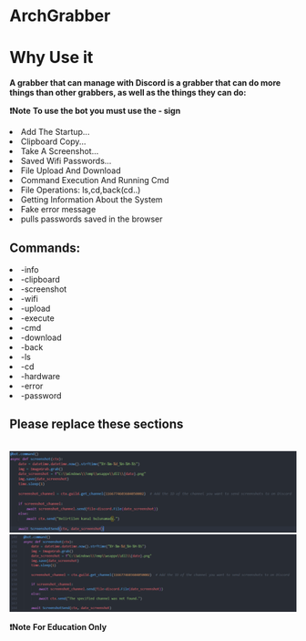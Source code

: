 # ArchGrabber
<h1>Why Use it</h1>
<b>A grabber that can manage with Discord is a grabber that can do more things than other grabbers, as well as the things they can do:</b>

<b>❗Note</b> <b>To use the bot you must use the - sign</b>

<li>
  Add The Startup...
</li>
<li>
  Clipboard Copy...
</li>
<li>
  Take A Screenshot...
</li>
<li>
  Saved Wifi Passwords...
</li>
<li>
  File Upload And Download
</li>
<li>
  Command Execution And Running Cmd
</li>
<li>
  File Operations: ls,cd,back(cd..)
</li>
<li>
  Getting Information About the System
</li>
<li>
  Fake error message 
</li>
<li>
  pulls passwords saved in the browser 
</li>


<h2>Commands:</h2>
<li>
  -info
</li>
<li>
  -clipboard
</li>
<li>
  -screenshot
</li>
<li>
  -wifi
</li>
<li>
  -upload
</li>
<li>
  -execute
</li>
<li>
  -cmd
</li>
<li>
  -download
</li>
<li>
  -back
</li>
<li>
  -ls
</li>
<li>
  -cd
</li>
<li>
  -hardware
</li>
<li>
  -error
</li>
<li>
  -password
</li>

<h2>Please replace these sections</h2><br>
<img src="/Arch/img/Id.png">
<img src="/Arch/img/Ekran görüntüsü 2023-11-10 173719.png">


<b>❗Note</b> <b>For Education Only</b>

